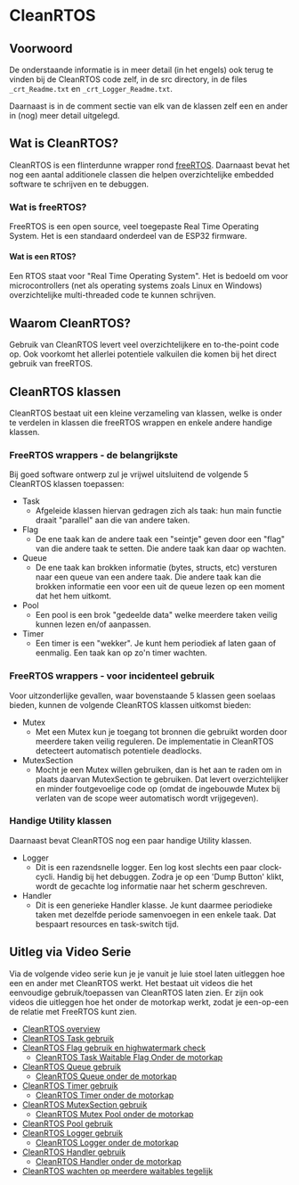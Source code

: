 # CleanRTOS

## Voorwoord

De onderstaande informatie is in meer detail (in het engels) ook terug te vinden bij de CleanRTOS code zelf, in de src directory, in de files ``_crt_Readme.txt`` en ``_crt_Logger_Readme.txt``.

Daarnaast is in de comment sectie van elk van de klassen zelf een en ander in (nog) meer detail uitgelegd.

## Wat is CleanRTOS?

CleanRTOS is een flinterdunne wrapper rond [freeRTOS](https://www.freertos.org). Daarnaast bevat het nog een aantal additionele classen die helpen overzichtelijke embedded software te schrijven en te debuggen.

### Wat is freeRTOS?

FreeRTOS is een open source, veel toegepaste Real Time Operating System. Het is een standaard onderdeel van de ESP32 firmware.

#### Wat is een RTOS?

Een RTOS staat voor "Real Time Operating System". Het is bedoeld om voor microcontrollers (net als operating systems zoals Linux en Windows) overzichtelijke multi-threaded code te kunnen schrijven.

## Waarom CleanRTOS?

Gebruik van CleanRTOS levert veel overzichtelijkere en to-the-point code op. Ook voorkomt het allerlei potentiele valkuilen die komen bij het direct gebruik van freeRTOS. 

## CleanRTOS klassen

CleanRTOS bestaat uit een kleine verzameling van klassen, welke is onder te verdelen in klassen die freeRTOS wrappen en enkele andere handige klassen.

### FreeRTOS wrappers - de belangrijkste

Bij goed software ontwerp zul je vrijwel uitsluitend de volgende 5 CleanRTOS klassen toepassen:

- Task
  - Afgeleide klassen hiervan gedragen zich als taak: hun main functie draait "parallel" aan die van andere taken.
- Flag
  - De ene taak kan de andere taak een "seintje" geven door een "flag" van die andere taak te setten. Die andere taak kan daar op wachten.
- Queue
  - De ene taak kan brokken informatie (bytes, structs, etc) versturen naar een queue van een andere taak. Die andere taak kan die brokken informatie een voor een uit de queue lezen op een moment dat het hem uitkomt.
- Pool
  - Een pool is een brok "gedeelde data" welke meerdere taken veilig kunnen lezen en/of aanpassen.
- Timer
  - Een timer is een "wekker". Je kunt hem periodiek af laten gaan of eenmalig.  Een taak kan op zo'n timer wachten.

### FreeRTOS wrappers - voor incidenteel gebruik

Voor uitzonderlijke gevallen, waar bovenstaande 5 klassen geen soelaas bieden, kunnen de volgende CleanRTOS klassen uitkomst bieden:

- Mutex
  - Met een Mutex kun je toegang tot bronnen die gebruikt worden door meerdere taken veilig reguleren. De implementatie in CleanRTOS detecteert automatisch potentiele deadlocks.
- MutexSection
  - Mocht je een Mutex willen gebruiken, dan is het aan te raden om in plaats daarvan MutexSection te gebruiken. Dat levert overzichtelijker en minder foutgevoelige code op (omdat de ingebouwde Mutex bij verlaten van de scope weer automatisch wordt vrijgegeven).

### Handige Utility klassen

Daarnaast bevat CleanRTOS nog een paar handige Utility klassen.

- Logger
  - Dit is een razendsnelle logger. Een log kost slechts een paar clock-cycli. Handig bij het debuggen. Zodra je op een 'Dump Button' klikt, wordt de gecachte log informatie naar het scherm geschreven.
- Handler
  - Dit is een generieke Handler klasse. Je kunt daarmee periodieke taken met dezelfde periode samenvoegen in een enkele taak. Dat bespaart resources en task-switch tijd.

## Uitleg via Video Serie
Via de volgende video serie kun je je vanuit je luie stoel laten uitleggen hoe een en ander met CleanRTOS werkt. Het bestaat uit videos die het eenvoudige gebruik/toepassen van CleanRTOS laten zien. Er zijn ook videos die uitleggen hoe het onder de motorkap werkt, zodat je een-op-een de relatie met FreeRTOS kunt zien.

- [CleanRTOS overview](https://youtu.be/P5RiUsPRDdY)
- [CleanRTOS Task gebruik](https://youtu.be/3W2uBrb0YAI)
- [CleanRTOS Flag gebruik en highwatermark check](https://youtu.be/j3TUx1L2b-8)
  - [CleanRTOS Task Waitable Flag Onder de motorkap](https://youtu.be/I1adj-1ucKg)
- [CleanRTOS Queue gebruik](https://youtu.be/6gtzlrYGRNo)
  - [CleanRTOS Queue onder de motorkap](https://youtu.be/69_BV3WDosI)
- [CleanRTOS Timer gebruik](https://youtu.be/gYyz0YWCRuk)
  - [CleanRTOS Timer onder de motorkap](https://youtu.be/ISTA7LL_qOo)
- [CleanRTOS MutexSection gebruik](https://youtu.be/SHOObIFtfrE)
  - [CleanRTOS Mutex Pool onder de motorkap](https://youtu.be/CShOFS78phQ)
- [CleanRTOS Pool gebruik](https://youtu.be/KUTgI4alVLw)
- [CleanRTOS Logger gebruik](https://youtu.be/XdClbnqFyQM)
  - [CleanRTOS Logger onder de motorkap](https://youtu.be/iMpHRoj--sA)
- [CleanRTOS Handler gebruik](https://youtu.be/8YMu4JQdMy8)
  - [CleanRTOS Handler onder de motorkap](https://youtu.be/tc_VfyLXJcc)
- [CleanRTOS wachten op meerdere waitables tegelijk](https://youtu.be/VneJ876W3KA)


